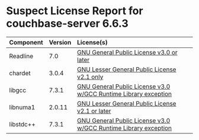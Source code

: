 
Suspect License Report for couchbase-server 6.6.3
=================================================

|Component|Version|License(s)|
| :--- | :--- | :--- |
|Readline|7.0|[GNU General Public License v3.0 or later](../../license-data/f80fb9a9-5329-47c2-864d-00ed5cf744bf.txt)|
|chardet|3.0.4|[GNU Lesser General Public License v2.1 only](../../license-data/fecf595c-3184-47f4-92f9-1a32ab46a8f1.txt)|
|libgcc|7.3.1|[GNU General Public License v3.0 w/GCC Runtime Library exception](../../license-data/3a5d4424-557d-49fa-9416-71c06026fe07.txt)|
|libnuma1|2.0.11|[GNU Lesser General Public License v2.1 or later](../../license-data/cff110eb-f85c-445c-9d3b-00a04b7f4cf0.txt)|
|libstdc++|7.3.1|[GNU General Public License v3.0 w/GCC Runtime Library exception](../../license-data/3a5d4424-557d-49fa-9416-71c06026fe07.txt)|
